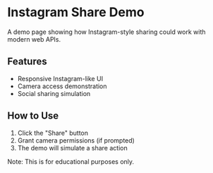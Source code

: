 # Instagram Share Demo

A demo page showing how Instagram-style sharing could work with modern web APIs.

## Features
- Responsive Instagram-like UI
- Camera access demonstration
- Social sharing simulation

## How to Use
1. Click the "Share" button
2. Grant camera permissions (if prompted)
3. The demo will simulate a share action

Note: This is for educational purposes only.
